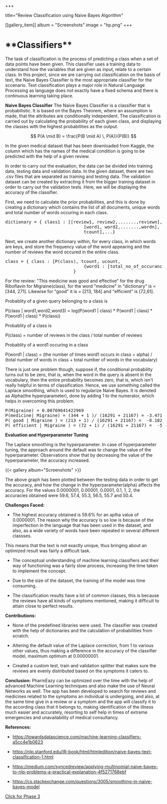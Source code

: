 +++

title="Review Classification using Naive Bayes Algorithm"

[[gallery_item]]
album = "Screenshots"
image = "hp.png" 
+++

<h1>**Classifiers**</h1>
<body>
The task of classification is the process of predicting a class when a set of data points have been given. This classifier uses a training data to understand
how the variables that are given as input, relate to a certain class. In this project, since we are carrying out classification on the basis of text, the Naive Bayes Classifier is the most appropriate classifier for the sccenario.
Text classification plays a major role in Natural Language Processing as language does not exactly have a fixed schema and there is continuous learning taking place.

<script type="text/javascript" src="https://cdnjs.cloudflare.com/ajax/libs/mathjax/2.7.1/MathJax.js?config=TeX-AMS-MML_HTMLorMML">
</script>

**Naive Bayes Classifier**
The Naive Bayes Classifier is a classifier that is probabilistic. It is based on the Bayes Theorem, where an assumption is made, that the attributes are conditionally independent.
The classification is carried out by calculating the probability of each given class, and displaying the classes with the highest probabilities as the output.

$$ P(A \mid B) = \frac{P(B \mid A) \, P(A)}{P(B)} $$
</body>

In the given medical dataset that has been downloaded from Kaggle, the column which has the names of the medical condition is going to be predicted with the help of a given review.

In order to carry out the evaluation, the data can be divided into training data, testing data and validation data. In the given dataset, there are two .csv files that are separated as training and testing data.
The validation dataset can be created by extracting it from the bigger training dataset in order to carry out the validation tests.
Here, we will be displaying the accuracy of the classifier.

First, we need to calculate the prior probabilities, and this is done by creating a dictionary which contains the list of all documents,
unique words and total number of words occuring in each class.
<pre>
dictionary = { class1 : [[review1, review2,.......,reviewn], 
                              [word1, word2,.......,wordn], 
                              tcount],...}
</pre>
Next, we create another dictionary within, for every class, in which words are keys, and store the frequency value of the word appearing and the number of reviews the word occured in the entire class.
<pre>
class = { class : [P(class), tcount, ucount,
                              {word1 : [total_no_of_occurances, total_review_count]...}
                          }
</pre>                          
For the review: "This medicine was good and effective" for the drug Riboflavin for Migraine(class),
for the word "medicine" in "dictionary" is = [344, 271]. Likewise for "good" it is = [213, 184] and "efficient" is [72,61].


Probablity of a given query belonging to a class is

P(class | word1,word2,word3) = log(P(word1 | class) * P(word1 | class) * P(word1 | class) * P(class))

Probablity of a class is

P(class) = number of reviews in the class / total number of reviews

Probablity of a word1 occuring in a class

P(word1 | class) = (the number of times word1 occurs in class + alpha) / (total number of words in class + total number of words in the vocabulary)

There is just one problem though, suppose if, the conditional probability turns out to be zero, that is, when the word in the query is absent in the vocabulary, then the entire probability becomes zero, that is, which isn't really helpful in terms of classification.
Hence, we use something called the Laplace smoothing, which is used to regularize Naive Bayes. It is denoted as Alpha(the hyperparameter), done by adding 1 to the numerator, which helps in overcoming this problem.

<pre>
P(Migraine) = 0.00769641422969
P(medicine| Migraine) = (344 + 1 )/ (16291 + 21167) = -3.471825444711263
P( good | Migraine ) = (213 + 1) / (16291 + 21167) =  -8.182364822736424
P( efficient | Migraine ) = (72 + 1) / (16291 + 21167) =  -5.295782736465865
</pre>
</body>

**Evaluation and Hyperparameter Tuning**

The Laplace smoothing is the hyperparameter. In case of hyperparameter tuning, the approach around the default was to change the value of the hyperparameter.
Observations show that by decreasing the value of the hyperparameter, the accuracy increased.

{{< gallery album="Screenshots" >}}

The above graph has been plotted between the testing data in order to get the accuracy, and how the change in the hyperparameter(alpha) affects the accuracy. For the values 0.0000001, 0.00001, 0.0001, 0.1, 1, 2, the accuracies obtained were 59.6, 57.4, 55.3, 56.5, 55.7 and 50.4.

**Challenges Faced:**

* The highest accuracy obtained is 59.6% for an aplha value of 0.0000001. The reason why the accuracy is so low is because of the imperfection in the language that has been used in the dataset, and also, as a wide variety of words have been repeated in several different classses.

This means that the text is not exactly unique, thus bringing about an optimized result was fairly a difficult task.

* The conceptual understanding of machine learning classifiers and their way of functioning was a fairly slow process, increasing the time taken to implement the concept.

* Due to the size of the dataset, the training of the model was time consuming.

* The classification results have a lot of common classes, this is because the reviews have all kinds of symptoms mentioned, making it difficult to attain close to perfect results.

**Contributions:**

* None of the predefined libraries were used. The classifier was created with the help of dictionaries and the calculation of probabilities from scratch.

* Altering the default value of the Laplace correction, from 1 to various other values, thus making a difference in the accuracy of the classifier model, maximum optimum at 0.00000001.

* Created a custom test, train and validation splitter that makes sure the reviews are evenly distributed based on the symptoms it caters to.



**Conclusion:**
PharmEazy can be optimized over the time with the help of advanced Machine Learning techniques and also make the use of Neural Networks as well. The app has been developed to search for reviews and medicines related to the symptoms an individual is undergoing, and also, at the same time give in a review or a symptom and the app will classify it to the according class that it belongs to, making identification of the illness much easier and accurately, resorting to self help in times of extreme emergencies and unavailability of medical consultancy.


**References:**

* https://towardsdatascience.com/machine-learning-classifiers-a5cc4e1b0623

* https://nlp.stanford.edu/IR-book/html/htmledition/naive-bayes-text-classification-1.html

* https://medium.com/syncedreview/applying-multinomial-naive-bayes-to-nlp-problems-a-practical-explanation-4f5271768ebf

* https://cs.stackexchange.com/questions/3005/smoothing-in-naive-bayes-model


[Click for Phase 3](https://milind.netlify.com/project/image/)


